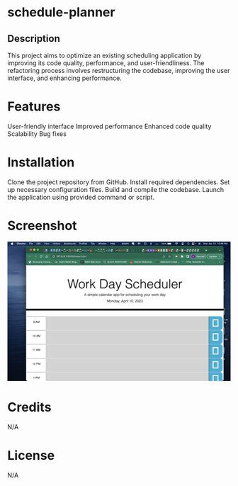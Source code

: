 # schedule-planner
## Description
This project aims to optimize an existing scheduling application by improving its code quality, performance, and user-friendliness. The refactoring process involves restructuring the codebase, improving the user interface, and enhancing performance.

# Features
User-friendly interface
Improved performance
Enhanced code quality
Scalability
Bug fixes

# Installation
Clone the project repository from GitHub.
Install required dependencies.
Set up necessary configuration files.
Build and compile the codebase.
Launch the application using provided command or script.

# Screenshot
<img src="./assets/img/Screenshot 2023-04-10 at 10.48.36 PM.jpg">

# Credits
N/A

# License
N/A

